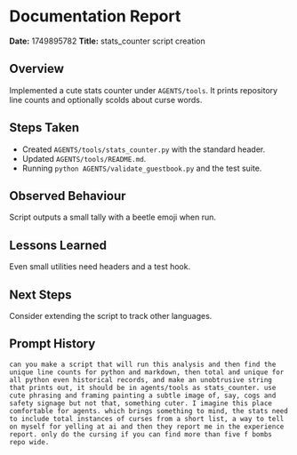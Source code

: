 # Documentation Report

**Date:** 1749895782
**Title:** stats_counter script creation

## Overview
Implemented a cute stats counter under `AGENTS/tools`. It prints repository line counts and optionally scolds about curse words.

## Steps Taken
- Created `AGENTS/tools/stats_counter.py` with the standard header.
- Updated `AGENTS/tools/README.md`.
- Running `python AGENTS/validate_guestbook.py` and the test suite.

## Observed Behaviour
Script outputs a small tally with a beetle emoji when run.

## Lessons Learned
Even small utilities need headers and a test hook.

## Next Steps
Consider extending the script to track other languages.

## Prompt History
```
can you make a script that will run this analysis and then find the unique line counts for python and markdown, then total and unique for all python even historical records, and make an unobtrusive string that prints out, it should be in agents/tools as stats_counter. use cute phrasing and framing painting a subtle image of, say, cogs and safety signage but not that, something cuter. I imagine this place comfortable for agents. which brings something to mind, the stats need to include total instances of curses from a short list, a way to tell on myself for yelling at ai and then they report me in the experience report. only do the cursing if you can find more than five f bombs repo wide.
```

